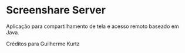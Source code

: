 # Screenshare Server
Aplicação para compartilhamento de tela e acesso remoto baseado em Java.

Créditos para Guilherme Kurtz
